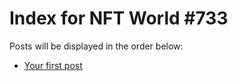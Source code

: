 # Index for NFT World #733
Posts will be displayed in the order below:

- [Your first post](./001-first.md)

